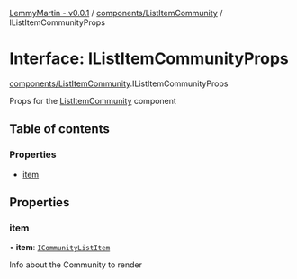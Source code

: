 [LemmyMartin - v0.0.1](../README.md) / [components/ListItemCommunity](../modules/components_ListItemCommunity.md) / IListItemCommunityProps

# Interface: IListItemCommunityProps

[components/ListItemCommunity](../modules/components_ListItemCommunity.md).IListItemCommunityProps

Props for the [ListItemCommunity](../modules/components_ListItemCommunity.md#listitemcommunity) component

## Table of contents

### Properties

- [item](components_ListItemCommunity.IListItemCommunityProps.md#item)

## Properties

### item

• **item**: [`ICommunityListItem`](features_communities_types.ICommunityListItem.md)

Info about the Community to render
